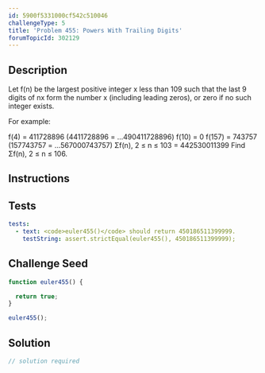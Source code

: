 ```yaml
---
id: 5900f5331000cf542c510046
challengeType: 5
title: 'Problem 455: Powers With Trailing Digits'
forumTopicId: 302129
---
```


## Description

<section id='description'>

Let f(n) be the largest positive integer x less than 109 such that the last 9 digits of nx form the number x (including leading zeros), or zero if no such integer exists.

For example:

f(4) = 411728896 (4411728896 = ...490411728896) f(10) = 0 f(157) = 743757 (157743757 = ...567000743757) Σf(n), 2 ≤ n ≤ 103 = 442530011399 Find Σf(n), 2 ≤ n ≤ 106.

</section>

## Instructions

<section id='instructions'>

</section>

## Tests

<section id='tests'>

```yml
tests:
  - text: <code>euler455()</code> should return 450186511399999.
    testString: assert.strictEqual(euler455(), 450186511399999);

```

</section>

## Challenge Seed

<section id='challengeSeed'>

<div id='js-seed'>

```js
function euler455() {

  return true;
}

euler455();
```

</div>

</section>

## Solution

<section id='solution'>

```js
// solution required
```

</section>
